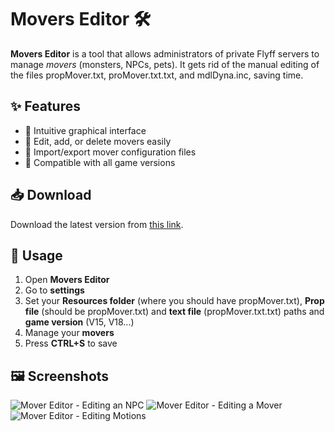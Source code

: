 # Movers Editor 🛠️  

**Movers Editor** is a tool that allows administrators of private Flyff servers to manage *movers* (monsters, NPCs, pets). It gets rid of the manual editing of the files propMover.txt, proMover.txt.txt, and mdlDyna.inc, saving time.

## ✨ Features  
- 🎨 Intuitive graphical interface  
- 📂 Edit, add, or delete movers easily  
- 🔄 Import/export mover configuration files
- 🔧 Compatible with all game versions

## 📥 Download
Download the latest version from [this link](https://tinyurl.com/2ce6ft5u).

## 🚀 Usage  
1. Open **Movers Editor**  
2. Go to **settings**
3. Set your **Resources folder** (where you should have propMover.txt), **Prop file** (should be propMover.txt) and **text file** (propMover.txt.txt) paths and **game version** (V15, V18...)
4. Manage your **movers**
5. Press **CTRL+S** to save

## 🖼 Screenshots  
![Mover Editor - Editing an NPC](https://github.com/user-attachments/assets/d674501f-1102-4e36-bc43-7815f73a3d0a)
![Mover Editor - Editing a Mover](https://github.com/user-attachments/assets/edca9a45-7067-41e6-947a-f5116f4ae0c7)
![Mover Editor - Editing Motions](https://github.com/user-attachments/assets/4689a090-7aaf-4f46-9943-c654feff46b9)

